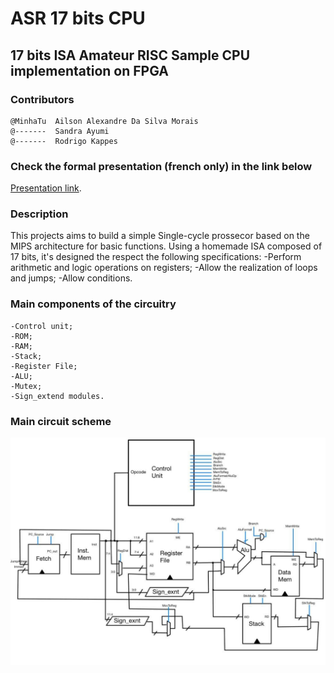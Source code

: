# ASR 17 bits CPU
## 17 bits ISA Amateur RISC Sample CPU implementation on FPGA

### Contributors 
    @MinhaTu  Ailson Alexandre Da Silva Morais
    @-------  Sandra Ayumi
    @-------  Rodrigo Kappes

### Check the formal presentation (french only) in the link below
[Presentation link](https://centralesupelec-my.sharepoint.com/:f:/g/personal/ailson_morais_student-cs_fr/Emygj4c3wYZIkdcLtzaXXmEBsK_Y-_uDHsIJTqzVPmdvQg?e=v7OoTj). 

### Description 
This projects aims to build a simple Single-cycle prossecor based on the MIPS architecture for basic functions. Using a homemade ISA composed of 17 bits, it's designed the respect the following specifications:
    -Perform arithmetic and logic operations on registers;
    -Allow the realization of loops and jumps;
    -Allow conditions.
    
### Main components of the circuitry
    -Control unit;
    -ROM;
    -RAM;
    -Stack;
    -Register File;
    -ALU;
    -Mutex;
    -Sign_extend modules.
    
### Main circuit scheme
![plot](./Images/circuitry.png)
